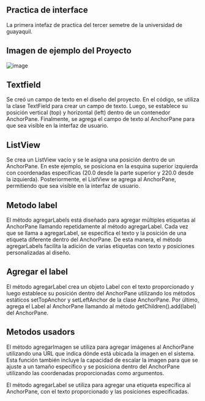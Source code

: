 ## Practica de interface 

La primera intefaz de practica del tercer semetre de la universidad de guayaquil.


## Imagen de ejemplo del Proyecto
![image](https://github.com/brayton992/brayton992/assets/142423609/8ec719c2-d129-4386-9746-c72f82db4bdc)

## Textfield

Se creó un campo de texto en el diseño del proyecto. En el código, se utiliza la clase TextField para crear un campo de texto. Luego, se establece su posición vertical (top) y horizontal (left) dentro de un contenedor AnchorPane. Finalmente, se agrega el campo de texto al AnchorPane para que sea visible en la interfaz de usuario.

## ListView

Se crea un ListView vacío y se le asigna una posición dentro de un AnchorPane. En este ejemplo, se posiciona en la esquina superior izquierda con coordenadas específicas (20.0 desde la parte superior y 220.0 desde la izquierda). Posteriormente, el ListView se agrega al AnchorPane, permitiendo que sea visible en la interfaz de usuario.

## Metodo label

El método agregarLabels está diseñado para agregar múltiples etiquetas al AnchorPane llamando repetidamente al método agregarLabel. Cada vez que se llama a agregarLabel, se especifica el texto y la posición de una etiqueta diferente dentro del AnchorPane. De esta manera, el método agregarLabels facilita la adición de varias etiquetas con texto y posiciones personalizadas al diseño.

## Agregar el label

El método agregarLabel crea un objeto Label con el texto proporcionado y luego establece su posición dentro del AnchorPane utilizando los métodos estáticos setTopAnchor y setLeftAnchor de la clase AnchorPane. Por último, agrega el Label al AnchorPane llamando al método getChildren().add(label) del AnchorPane.

## Metodos usadors

 El método agregarImagen se utiliza para agregar imágenes al AnchorPane utilizando una URL que indica dónde está ubicada la imagen en el sistema. Esta función también incluye la capacidad de escalar la imagen para que se ajuste a un tamaño específico y se posiciona dentro del AnchorPane utilizando las coordenadas proporcionadas como argumentos.

El método agregarLabel se utiliza para agregar una etiqueta específica al AnchorPane, con el texto proporcionado y las posiciones especificadas.
